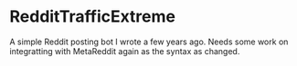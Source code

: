 # RedditTrafficExtreme

A simple Reddit posting bot I wrote a few years ago.  Needs some work on integratting with MetaReddit again as the syntax as changed.
